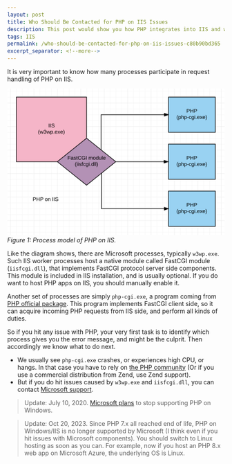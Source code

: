 ```yaml
---
layout: post
title: Who Should Be Contacted for PHP on IIS Issues
description: This post would show you how PHP integrates into IIS and who to contact if you meet issues.
tags: IIS
permalink: /who-should-be-contacted-for-php-on-iis-issues-c80b90bd365
excerpt_separator: <!--more-->
---
```

It is very important to know how many processes participate in request handling of PHP on IIS.
<!--more-->

![img-description](/images/php-iis-process-model.png)
_Figure 1: Process model of PHP on IIS._

Like the diagram shows, there are Microsoft processes, typically `w3wp.exe`. Such IIS worker processes host a native module called FastCGI module (`iisfcgi.dll`), that implements FastCGI protocol server side components. This module is included in IIS installation, and is usually optional. If you do want to host PHP apps on IIS, you should manually enable it.

Another set of processes are simply `php-cgi.exe`, a program coming from [PHP official package](https://windows.php.net/download/). This program implements FastCGI client side, so it can acquire incoming PHP requests from IIS side, and perform all kinds of duties.

So if you hit any issue with PHP, your very first task is to identify which process gives you the error message, and might be the culprit. Then accordingly we know what to do next.

* We usually see `php-cgi.exe` crashes, or experiences high CPU, or hangs. In that case you have to rely on [the PHP community](https://php.net/support.php) (Or if you use a commercial distribution from Zend, use Zend support).
* But if you do hit issues caused by `w3wp.exe` and `iisfcgi.dll`, you can contact [Microsoft support](https://support.microsoft.com).

> Update: July 10, 2020. [Microsoft plans](https://news-web.php.net/php.internals/110907) to stop supporting PHP on Windows.

> Update: Oct 20, 2023. Since PHP 7.x all reached end of life, PHP on Windows/IIS is no longer supported by Microsoft (I think even if you hit issues with Microsoft components). You should switch to Linux hosting as soon as you can. For example, now if you host an PHP 8.x web app on Microsoft Azure, the underlying OS is Linux.
